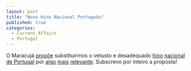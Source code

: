 ```yaml
---
layout: post
title: "Novo Hino Nacional Português"
published: true
categories:
  - Current Affairs
  - Portugal
---
```


O Maracujá [propõe] substituirmos o vetusto e desadequado [hino][]
[nacional][] [de Portugal] por [algo][] [mais][] [relevante]. Subscrevo
por inteiro a proposta!

  [propõe]: http://maracuja.homeip.net/manifestos/hino
  [hino]: http://psbenfica.sitepac.pt/LetraHN.htm
  [nacional]: http://www.portugal.gov.pt/Portal/PT/Portugal/Simbolos_Nacionais/HinoNacional.htm
  [de Portugal]: http://www.exercito.pt/am/ie/organiza/corpoalu/gdptm/diversos/hino.mp3
  [algo]: http://www.uc.pt/cd25a/cron_po/granvimo.html
  [mais]: http://www.citi.pt/cultura/musica/musicos/jose_afonso/grandola.html
  [relevante]: http://alfarrabio.um.geira.pt/zeca/cancoes/71.html
